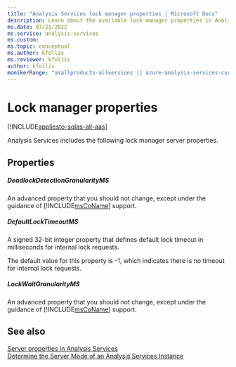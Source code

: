 ```yaml
---
title: "Analysis Services lock manager properties | Microsoft Docs"
description: Learn about the available lock manager properties in Analysis Services, like DefaultLockTimeoutMS and DeadlockDetectionGranularityMS.
ms.date: 07/21/2022
ms.service: analysis-services
ms.custom: 
ms.topic: conceptual
ms.author: kfollis
ms.reviewer: kfollis
author: kfollis
monikerRange: "asallproducts-allversions || azure-analysis-services-current || >= sql-analysis-services-2016"
---
```

# Lock manager properties

[!INCLUDE[appliesto-sqlas-all-aas](../includes/appliesto-sqlas-all-aas.md)]

Analysis Services includes the following lock manager server properties.  
  
## Properties

##### DeadlockDetectionGranularityMS

An advanced property that you should not change, except under the guidance of [!INCLUDE[msCoName](../includes/msconame-md.md)] support.  

##### DefaultLockTimeoutMS

A signed 32-bit integer property that defines default lock timeout in milliseconds for internal lock requests.  
  
The default value for this property is -1, which indicates there is no timeout for internal lock requests.  
  
##### LockWaitGranularityMS

An advanced property that you should not change, except under the guidance of [!INCLUDE[msCoName](../includes/msconame-md.md)] support.  
  
## See also

[Server properties in Analysis Services](../../analysis-services/server-properties/server-properties-in-analysis-services.md)  
[Determine the Server Mode of an Analysis Services Instance](../../analysis-services/instances/determine-the-server-mode-of-an-analysis-services-instance.md)  
